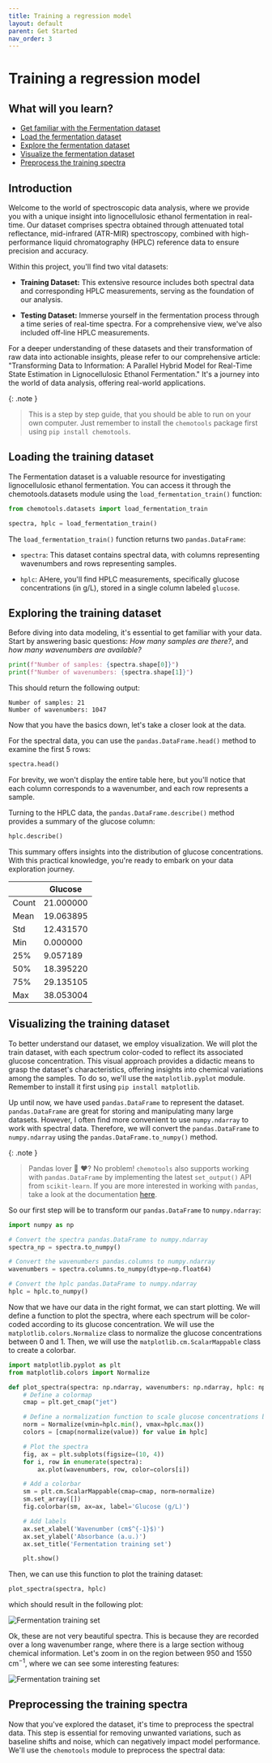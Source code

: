 ```yaml
---
title: Training a regression model
layout: default
parent: Get Started
nav_order: 3
---
```



# __Training a regression model__

## What will you learn?

- [Get familiar with the Fermentation dataset](#introduction)
- [Load the fermentation dataset](#loading-the-training-dataset)
- [Explore the fermentation dataset](#exploring-the-training-dataset)
- [Visualize the fermentation dataset](#visualizing-the-training-dataset)
- [Preprocess the training spectra](#preprocessing-the-training-spectra)

## __Introduction__
Welcome to the world of spectroscopic data analysis, where we provide you with a unique insight into lignocellulosic ethanol fermentation in real-time. Our dataset comprises spectra obtained through attenuated total reflectance, mid-infrared (ATR-MIR) spectroscopy, combined with high-performance liquid chromatography (HPLC) reference data to ensure precision and accuracy.

Within this project, you'll find two vital datasets:

- __Training Dataset:__ This extensive resource includes both spectral data and corresponding HPLC measurements, serving as the foundation of our analysis.

- __Testing Dataset:__ Immerse yourself in the fermentation process through a time series of real-time spectra. For a comprehensive view, we've also included off-line HPLC measurements.

For a deeper understanding of these datasets and their transformation of raw data into actionable insights, please refer to our comprehensive article: "Transforming Data to Information: A Parallel Hybrid Model for Real-Time State Estimation in Lignocellulosic Ethanol Fermentation." It's a journey into the world of data analysis, offering real-world applications.

{: .note }
> This is a step by step guide, that you should be able to run on your own computer. Just remember to install the ```chemotools``` package first using ```pip install chemotools```.

## __Loading the training dataset__
The Fermentation dataset is a valuable resource for investigating lignocellulosic ethanol fermentation. You can access it through the chemotools.datasets module using the ```load_fermentation_train()``` function:

```python
from chemotools.datasets import load_fermentation_train

spectra, hplc = load_fermentation_train()
```

The ```load_fermentation_train()``` function returns two ```pandas.DataFrame```:

- ```spectra```: This dataset contains spectral data, with columns representing wavenumbers and rows representing samples.

- ```hplc```: AHere, you'll find HPLC measurements, specifically glucose concentrations (in g/L), stored in a single column labeled ```glucose```.

## __Exploring the training dataset__

Before diving into data modeling, it's essential to get familiar with your data. Start by answering basic questions: _How many samples are there?_, and _how many wavenumbers are available?_

```python
print(f"Number of samples: {spectra.shape[0]}")
print(f"Number of wavenumbers: {spectra.shape[1]}")
```
This should return the following output:

```
Number of samples: 21
Number of wavenumbers: 1047
```

Now that you have the basics down, let's take a closer look at the data.

For the spectral data, you can use the ```pandas.DataFrame.head()``` method to examine the first 5 rows:

```python
spectra.head()
```

For brevity, we won't display the entire table here, but you'll notice that each column corresponds to a wavenumber, and each row represents a sample.

Turning to the HPLC data, the ```pandas.DataFrame.describe()``` method provides a summary of the glucose column:

```python
hplc.describe()
```

This summary offers insights into the distribution of glucose concentrations. With this practical knowledge, you're ready to embark on your data exploration journey.

|           | Glucose      |
|-----------|--------------|
| Count     | 21.000000    |
| Mean      | 19.063895    |
| Std       | 12.431570    |
| Min       | 0.000000     |
| 25%       | 9.057189     |
| 50%       | 18.395220    |
| 75%       | 29.135105    |
| Max       | 38.053004    |


## __Visualizing the training dataset__

To better understand our dataset, we employ visualization. We will plot the train dataset, with each spectrum color-coded to reflect its associated glucose concentration. This visual approach provides a didactic means to grasp the dataset's characteristics, offering insights into chemical variations among the samples. To do so, we'll use the ```matplotlib.pyplot``` module. Remember to install it first using ```pip install matplotlib```.

Up until now, we have used ```pandas.DataFrame``` to represent the dataset. ```pandas.DataFrame``` are great for storing and manipulating many large datasets. However, I often find more convenient to use ```numpy.ndarray``` to work with spectral data. Therefore, we will convert the ```pandas.DataFrame``` to ```numpy.ndarray``` using the ```pandas.DataFrame.to_numpy()``` method.

{: .note }
> Pandas lover 🐼 ❤️? No problem! ```chemotools``` also supports working with ```pandas.DataFrame``` by implementing the latest ```set_output()``` API from ```scikit-learn```. If you are more interested in working with ```pandas```, take a look at the documentation [here](https://paucablop.github.io/chemotools/get-started/scikit_learn_integration.html#working-with-pandas-dataframes).

So our first step will be to transform our ```pandas.DataFrame``` to ```numpy.ndarray```:

```python
import numpy as np

# Convert the spectra pandas.DataFrame to numpy.ndarray
spectra_np = spectra.to_numpy()

# Convert the wavenumbers pandas.columns to numpy.ndarray
wavenumbers = spectra.columns.to_numpy(dtype=np.float64)

# Convert the hplc pandas.DataFrame to numpy.ndarray
hplc = hplc.to_numpy()
```

Now that we have our data in the right format, we can start plotting. We will define a function to plot the spectra, where each spectrum will be color-coded according to its glucose concentration. We will use the ```matplotlib.colors.Normalize``` class to normalize the glucose concentrations between 0 and 1. Then, we will use the ```matplotlib.cm.ScalarMappable``` class to create a colorbar.


```python
import matplotlib.pyplot as plt
from matplotlib.colors import Normalize

def plot_spectra(spectra: np.ndarray, wavenumbers: np.ndarray, hplc: np.ndarray):
    # Define a colormap
    cmap = plt.get_cmap("jet")

    # Define a normalization function to scale glucose concentrations between 0 and 1
    norm = Normalize(vmin=hplc.min(), vmax=hplc.max())
    colors = [cmap(normalize(value)) for value in hplc]

    # Plot the spectra
    fig, ax = plt.subplots(figsize=(10, 4))
    for i, row in enumerate(spectra):
        ax.plot(wavenumbers, row, color=colors[i])

    # Add a colorbar
    sm = plt.cm.ScalarMappable(cmap=cmap, norm=normalize)
    sm.set_array([])
    fig.colorbar(sm, ax=ax, label='Glucose (g/L)')

    # Add labels
    ax.set_xlabel('Wavenumber (cm$^{-1}$)')
    ax.set_ylabel('Absorbance (a.u.)')
    ax.set_title('Fermentation training set')

    plt.show()
```

Then, we can use this function to plot the training dataset:

```python
plot_spectra(spectra, hplc)
```

which should result in the following plot:

![Fermentation training set](./figures/fermentation_train.png)

Ok, these are not very beautiful spectra. This is because they are recorded over a long wavenumber range, where there is a large section withoug chemical information. Let's zoom in on the region between 950 and 1550 cm$^{-1}$, where we can see some interesting features:

![Fermentation training set](./figures/fermentation_train_zoom.png)

## __Preprocessing the training spectra__

Now that you've explored the dataset, it's time to preprocess the spectral data. This step is essential for removing unwanted variations, such as baseline shifts and noise, which can negatively impact model performance. We'll use the ```chemotools``` module to preprocess the spectral data:

```python